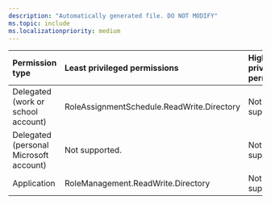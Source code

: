 ```yaml
---
description: "Automatically generated file. DO NOT MODIFY"
ms.topic: include
ms.localizationpriority: medium
---
```


|Permission type|Least privileged permissions|Higher privileged permissions|
|:---|:---|:---|
|Delegated (work or school account)|RoleAssignmentSchedule.ReadWrite.Directory|Not supported.|
|Delegated (personal Microsoft account)|Not supported.|Not supported.|
|Application|RoleManagement.ReadWrite.Directory|Not supported.|

